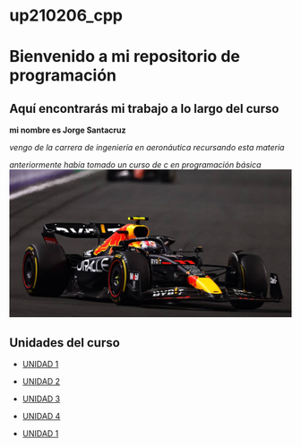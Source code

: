 # up210206_cpp

# Bienvenido a mi repositorio de programación 

## Aquí encontrarás mi trabajo a lo largo del curso

**mi nombre es Jorge Santacruz**

*vengo de la carrera de ingeniería en aeronáutica recursando esta materia* 

*anteriormente había tomado un curso de c en programación básica*
![ERROR AL CARGAR IMAGEN](https://github.com/Up210206a/up210206_cpp/blob/main/IMAGENES/XPEOWJBKLJE7PJJPL7J4E52OJ4.jpg)

## Unidades del curso
 
 - [UNIDAD 1](#unidad-1)
 - [UNIDAD 2](#unidad-2)
 - [UNIDAD 3](#unidad-3)
 - [UNIDAD 4](#unidad-4)

 - [UNIDAD 1](https://github.com/Up210206a/up210206_cpp/tree/main/U1)
